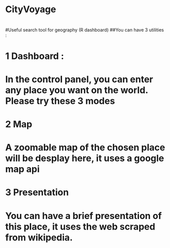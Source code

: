 # CityVoyage
#
#Useful search tool for geography (R dashboard)
##You can have 3 utilities :
#
# 1 Dashboard : 
#
#   In the control panel, you can enter any place you want on the world. Please try these 3 modes
#
# 2 Map
#   A zoomable map of the chosen place will be desplay here, it uses a google map api
#
# 3 Presentation
#   You can have a brief presentation of this place, it uses the web scraped from wikipedia.
